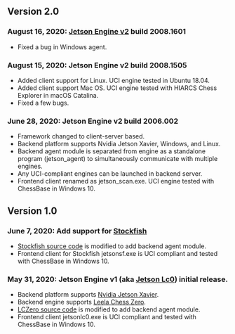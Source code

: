 ## Version 2.0

### August 16, 2020: [Jetson Engine v2](http://www.ezchess.org/jetson_v2/UserGuide.html) build 2008.1601
* Fixed a bug in Windows agent.

### August 15, 2020: Jetson Engine v2 build 2008.1505
* Added client support for Linux. UCI engine tested in Ubuntu 18.04.
* Added client support Mac OS. UCI engine tested with HIARCS Chess Explorer in macOS Catalina.
* Fixed a few bugs.

### June 28, 2020: Jetson Engine v2 build 2006.002
* Framework changed to client-server based.
* Backend platform supports Nvidia Jetson Xavier, Windows, and Linux.
* Backend agent module is separated from engine as a standalone program (jetson_agent) to simultaneously communicate with multiple engines.
* Any UCI-compliant engines can be launched in backend server. 
* Frontend client renamed as jetson_scan.exe. UCI engine tested with ChessBase in Windows 10.

## Version 1.0

### June 7, 2020: Add support for [Stockfish](https://stockfishchess.org/)
* [Stockfish source code](https://github.com/official-stockfish/Stockfish) is modified to add backend agent module.
* Frontend client for Stockfish jetsonsf.exe is UCI compliant and tested with ChessBase in Windows 10.

### May 31, 2020: Jetson Engine v1 (aka [Jetson Lc0](http://www.ezchess.org/jetson_v1/JetsonLc0UserGuide.html)) initial release. 
* Backend platform supports [Nvidia Jetson Xavier](https://www.nvidia.com/en-us/autonomous-machines/embedded-systems/jetson-xavier-nx/).
* Backend engine supports [Leela Chess Zero](https://lczero.org/).
* [LCZero source code](https://github.com/LeelaChessZero/lc0) is modified to add backend agent module.
* Frontend client jetsonlc0.exe is UCI compliant and tested with ChessBase in Windows 10.
